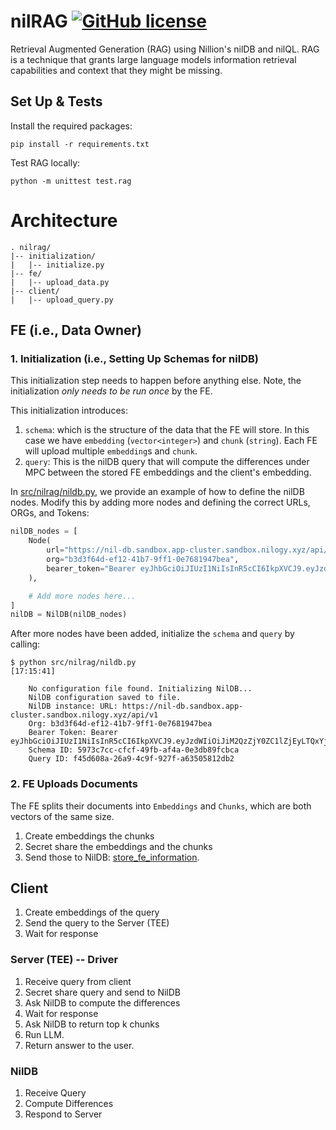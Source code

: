# nilRAG [![GitHub license](https://img.shields.io/badge/license-MIT-green.svg)](https://github.com/NillionNetwork/nilrag/blob/main/LICENSE)
Retrieval Augmented Generation (RAG) using Nillion's nilDB and nilQL.
RAG is a technique that grants large language models information retrieval capabilities and context that they might be missing.


## Set Up & Tests
Install the required packages:
```shell
pip install -r requirements.txt
```

Test RAG locally:
```shell
python -m unittest test.rag
```

# Architecture

```shell
. nilrag/
|-- initialization/
|   |-- initialize.py
|-- fe/
|   |-- upload_data.py
|-- client/
|   |-- upload_query.py
```


## FE (i.e., Data Owner)

### 1. Initialization (i.e., Setting Up Schemas for nilDB)
This initialization step needs to happen before anything else. Note, the
initialization *only needs to be run once* by the FE.

This initialization introduces:
1. `schema`: which is the structure of the data that the FE will store.
    In this case we have `embedding` (`vector<integer>`) and `chunk`
    (`string`). Each FE will upload multiple `embedding`s and `chunk`.
2. `query`: This is the nilDB query that will compute the differences under
    MPC between the stored FE embeddings and the client's embedding.

In [src/nilrag/nildb.py](src/nilrag/nildb.py), we provide an example of how to
define the nilDB nodes. Modify this by adding more nodes and defining the
correct URLs, ORGs, and Tokens:
```python
nilDB_nodes = [
    Node(
        url="https://nil-db.sandbox.app-cluster.sandbox.nilogy.xyz/api/v1/",
        org="b3d3f64d-ef12-41b7-9ff1-0e7681947bea",
        bearer_token="Bearer eyJhbGciOiJIUzI1NiIsInR5cCI6IkpXVCJ9.eyJzdWIiOiJiM2QzZjY0ZC1lZjEyLTQxYjctOWZmMS0wZTc2ODE5NDdiZWEiLCJ0eXBlIjoiYWNjZXNzLXRva2VuIiwiaWF0IjoxNzMyODkzMzkwfQ.x62bCqtz6mwYhz9ZKXYuD2EIu073fxmPKCh6UkWyox0",
    ),

    # Add more nodes here...
]
nilDB = NilDB(nilDB_nodes)
```

After more nodes have been added, initialize the `schema` and `query` by
calling:
```shell
$ python src/nilrag/nildb.py                                                                                                                            [17:15:41]

    No configuration file found. Initializing NilDB...
    NilDB configuration saved to file.
    NilDB instance: URL: https://nil-db.sandbox.app-cluster.sandbox.nilogy.xyz/api/v1
    Org: b3d3f64d-ef12-41b7-9ff1-0e7681947bea
    Bearer Token: Bearer eyJhbGciOiJIUzI1NiIsInR5cCI6IkpXVCJ9.eyJzdWIiOiJiM2QzZjY0ZC1lZjEyLTQxYjctOWZmMS0wZTc2ODE5NDdiZWEiLCJ0eXBlIjoiYWNjZXNzLXRva2VuIiwiaWF0IjoxNzMyODkzMzkwfQ.x62bCqtz6mwYhz9ZKXYuD2EIu073fxmPKCh6UkWyox0
    Schema ID: 5973c7cc-cfcf-49fb-af4a-0e3db89fcbca
    Query ID: f45d608a-26a9-4c9f-927f-a63505812db2
```

### 2. FE Uploads Documents
The FE splits their documents into `Embeddings` and `Chunks`, which are both
vectors of the same size.


1. Create embeddings the chunks
2. Secret share the embeddings and the chunks
3. Send those to NilDB: [store_fe_information](./store.py).

## Client
1. Create embeddings of the query
2. Send the query to the Server (TEE)
3. Wait for response

### Server (TEE) -- Driver
1. Receive query from client
2. Secret share query and send to NilDB
3. Ask NilDB to compute the differences
4. Wait for response
5. Ask NilDB to return top k chunks
6. Run LLM.
7. Return answer to the user.

### NilDB
1. Receive Query
2. Compute Differences
3. Respond to Server

